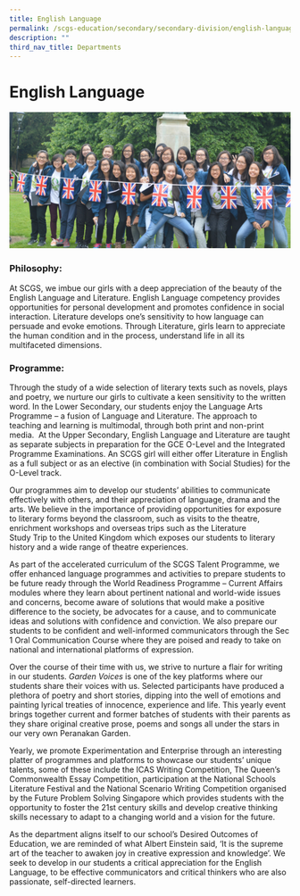 ```yaml
---
title: English Language
permalink: /scgs-education/secondary/secondary-division/english-languague/
description: ""
third_nav_title: Departments
---
```

# **English Language**

![](/images/2017-EL-DEPT-WEBPAGE-BANNER-e1494228709781.jpg)

### Philosophy:

At SCGS, we imbue our girls with a deep appreciation of the beauty of the English Language and Literature. English Language competency provides opportunities for personal development and promotes confidence in social interaction. Literature develops one’s sensitivity to how language can persuade and evoke emotions. Through Literature, girls learn to appreciate the human condition and in the process, understand life in all its multifaceted dimensions.

### Programme:

Through the study of a wide selection of literary texts such as novels, plays and poetry, we nurture our girls to cultivate a keen sensitivity to the written word. In the Lower Secondary, our students enjoy the Language Arts Programme – a fusion of Language and Literature. The approach to teaching and learning is multimodal, through both print and non-print media.  At the Upper Secondary, English Language and Literature are taught as separate subjects in preparation for the GCE O-Level and the Integrated Programme Examinations. An SCGS girl will either offer Literature in English as a full subject or as an elective (in combination with Social Studies) for the O-Level track.

Our programmes aim to develop our students’ abilities to communicate effectively with others, and their appreciation of language, drama and the arts. We believe in the importance of providing opportunities for exposure to literary forms beyond the classroom, such as visits to the theatre, enrichment workshops and overseas trips such as the Literature Study Trip to the United Kingdom which exposes our students to literary history and a wide range of theatre experiences.

As part of the accelerated curriculum of the SCGS Talent Programme, we offer enhanced language programmes and activities to prepare students to be future ready through the World Readiness Programme – Current Affairs modules where they learn about pertinent national and world-wide issues and concerns, become aware of solutions that would make a positive difference to the society, be advocates for a cause, and to communicate ideas and solutions with confidence and conviction. We also prepare our students to be confident and well-informed communicators through the Sec 1 Oral Communication Course where they are poised and ready to take on national and international platforms of expression.

Over the course of their time with us, we strive to nurture a flair for writing in our students. _Garden Voices_ is one of the key platforms where our students share their voices with us. Selected participants have produced a plethora of poetry and short stories, dipping into the well of emotions and painting lyrical treaties of innocence, experience and life. This yearly event brings together current and former batches of students with their parents as they share original creative prose, poems and songs all under the stars in our very own Peranakan Garden.

Yearly, we promote Experimentation and Enterprise through an interesting platter of programmes and platforms to showcase our students’ unique talents, some of these include the ICAS Writing Competition, The Queen’s Commonwealth Essay Competition, participation at the National Schools Literature Festival and the National Scenario Writing Competition organised by the Future Problem Solving Singapore which provides students with the opportunity to foster the 21st century skills and develop creative thinking skills necessary to adapt to a changing world and a vision for the future.

As the department aligns itself to our school’s Desired Outcomes of Education, we are reminded of what Albert Einstein said, ‘It is the supreme art of the teacher to awaken joy in creative expression and knowledge’. We seek to develop in our students a critical appreciation for the English Language, to be effective communicators and critical thinkers who are also passionate, self-directed learners.